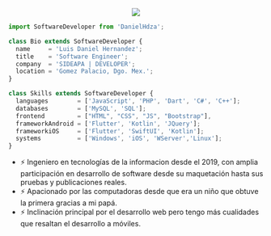 

<p align="center">
  <img src="https://i.imgur.com/d8Tw1FC.png" />
</p>

```js
import SoftwareDeveloper from 'DanielHdza';

class Bio extends SoftwareDeveloper {
  name     = 'Luis Daniel Hernandez';
  title    = 'Software Engineer';
  company  = 'SIDEAPA | DEVELOPER';
  location = 'Gomez Palacio, Dgo. Mex.';
}

class Skills extends SoftwareDeveloper {
  languages        = ['JavaScript', 'PHP', 'Dart', 'C#', 'C++'];
  databases        = ['MySQL', 'SQL'];
  frontend         = ["HTML", "CSS", "JS", "Bootstrap"],
  frameworkAndroid = ['Flutter', 'Kotlin', 'JQuery'];
  frameworkiOS     = ['Flutter', 'SwiftUI', 'Kotlin'];
  systems          = ['Windows', 'iOS', 'WServer','Linux'];
}
```
- ⚡ Ingeniero en tecnologías de la informacion desde el 2019, con amplia participación en desarrollo de software desde su maquetación hasta sus pruebas y publicaciones reales.
- ⚡ Apacionado por las computadoras desde que era un niño que obtuve la primera gracias a mi papá.
- ⚡ Inclinación principal por el desarrollo web pero tengo más cualidades que resaltan el desarrollo a móviles.
